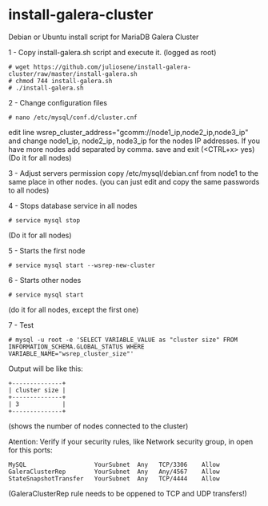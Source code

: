 # install-galera-cluster
Debian or Ubuntu install script for MariaDB Galera Cluster

1 - Copy install-galera.sh script and execute it.
(logged as root)
```
# wget https://github.com/juliosene/install-galera-cluster/raw/master/install-galera.sh
# chmod 744 install-galera.sh
# ./install-galera.sh
```

2 - Change configuration files
```
# nano /etc/mysql/conf.d/cluster.cnf
```
edit line wsrep_cluster_address="gcomm://node1_ip,node2_ip,node3_ip" and change node1_ip, node2_ip, node3_ip for the nodes IP addresses. If you have more nodes add separated by comma.
save and exit (<CTRL+x> yes) 
(Do it for all nodes)

3 - Adjust servers permission
copy /etc/mysql/debian.cnf from node1 to the same place in other nodes. (you can just edit and copy the same passwords to all nodes)

4 - Stops database service in all nodes
```
# service mysql stop
```
(Do it for all nodes)

5 - Starts the first node
```
# service mysql start --wsrep-new-cluster
```

6 - Starts other nodes
```
# service mysql start
```
(do it for all nodes, except the first one)

7 - Test
```
# mysql -u root -e 'SELECT VARIABLE_VALUE as "cluster size" FROM INFORMATION_SCHEMA.GLOBAL_STATUS WHERE VARIABLE_NAME="wsrep_cluster_size"'
```
Output will be like this:
```
+--------------+
| cluster size |
+--------------+
| 3            |
+--------------+
```

(shows the number of nodes connected to the cluster)

Atention:
Verify if your security rules, like Network security group, in open for this ports:
```
MySQL                   YourSubnet  Any   TCP/3306    Allow
GaleraClusterRep        YourSubnet  Any   Any/4567    Allow
StateSnapshotTransfer   YourSubnet  Any   TCP/4444    Allow
```

(GaleraClusterRep rule needs to be oppened to TCP and UDP transfers!)

